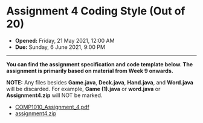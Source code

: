 # Assignment 4 Coding Style (Out of 20)

- **Opened:** Friday, 21 May 2021, 12:00 AM
- **Due:** Sunday, 6 June 2021, 9:00 PM
---
**You can find the assignment specification and code template below. The assignment is primarily based on material from Week 9 onwards.**

**NOTE:** Any files besides **Game.java**, **Deck.java**, **Hand.java**, and **Word.java** will be discarded. For example, **Game (1).java** or **word.java** or **Assignment4.zip** will NOT be marked.

- [COMP1010_Assignment_4.pdf](https://github.com/AvaMGardiner/COMP1010-Fundamentals-of-Computer-Science/files/15181965/COMP1010_Assignment_4.pdf)
- [assignment4.zip](https://github.com/AvaMGardiner/COMP1010-Fundamentals-of-Computer-Science/files/15181964/assignment4.zip)
